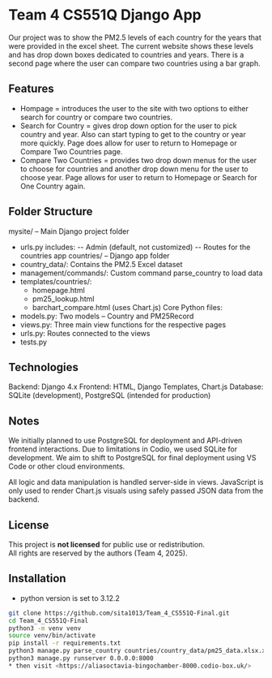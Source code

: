 # Team 4 CS551Q Django App

Our project was to show the PM2.5 levels of each country for the years that were provided in the excel sheet.
The current website shows these levels and has drop down boxes dedicated to countries and years. There is a second
page where the user can compare two countries using a bar graph. 


## Features
- Hompage = 
  introduces the user to the site with two options to either search for country or compare two countries. 
- Search for Country =
  gives drop down option for the user to pick country and year. Also can start typing to get
  to the country or year more quickly. Page does allow for user to return to Homepage or Compare Two Countries page. 
- Compare Two Countries =
  provides two drop down menus for the user to choose for countries and another drop down menu
  for the user to choose year. Page allows for user to return to Homepage or Search for One Country again. 


## Folder Structure
mysite/ – Main Django project folder
- urls.py includes:
  -- Admin (default, not customized)
  -- Routes for the countries app
countries/ – Django app folder
- country_data/: Contains the PM2.5 Excel dataset
- management/commands/: Custom command parse_country to load data
- templates/countries/:
  - homepage.html
  - pm25_lookup.html
  - barchart_compare.html (uses Chart.js)
Core Python files:
- models.py: Two models – Country and PM25Record
- views.py: Three main view functions for the respective pages
- urls.py: Routes connected to the views
- tests.py


## Technologies
Backend: Django 4.x
Frontend: HTML, Django Templates, Chart.js
Database: SQLite (development), PostgreSQL (intended for production)

## Notes
We initially planned to use PostgreSQL for deployment and API-driven frontend interactions.
Due to limitations in Codio, we used SQLite for development. We aim to shift to PostgreSQL for final deployment using VS Code or other cloud environments. 

All logic and data manipulation is handled server-side in views. JavaScript is only used to render Chart.js visuals using safely passed JSON data from the backend.


## License
This project is **not licensed** for public use or redistribution.  
All rights are reserved by the authors (Team 4, 2025).


## Installation
- python version is set to 3.12.2
```bash
git clone https://github.com/sita1013/Team_4_CS551Q-Final.git
cd Team_4_CS551Q-Final
python3 -m venv venv
source venv/bin/activate
pip install -r requirements.txt
python3 manage.py parse_country countries/country_data/pm25_data.xlsx.xlsx
python3 manage.py runserver 0.0.0.0:8000
* then visit <https://aliasoctavia-bingochamber-8000.codio-box.uk/>
